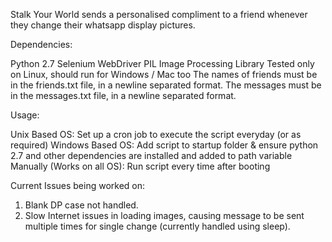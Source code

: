 Stalk Your World sends a personalised compliment to a friend whenever they change their whatsapp display pictures.

Dependencies:

Python 2.7
Selenium WebDriver
PIL Image Processing Library
Tested only on Linux, should run for Windows / Mac too
The names of friends must be in the friends.txt file, in a newline separated format.
The messages must be in the messages.txt file, in a newline separated format.

Usage:

Unix Based OS: Set up a cron job to execute the script everyday (or as required)
Windows Based OS: Add script to startup folder & ensure python 2.7 and other dependencies are installed and added to path variable
Manually (Works on all OS): Run script every time after booting

Current Issues being worked on:

1. Blank DP case not handled.
2. Slow Internet issues in loading images, causing message to be sent multiple times for single change (currently handled using sleep).
